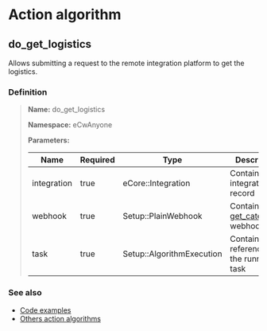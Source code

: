 # Action algorithm

## do_get_logistics

Allows submitting a request to the remote integration platform to get the logistics.
    
### Definition

> **Name:** do_get_logistics
> 
> **Namespace:** eCwAnyone
>
> **Parameters:**
> 
> | Name | Required | Type | Description |
> | ---- | -------- | ---- | ----------- |
> | integration | true | eCore::Integration | Contains integration record |
> | webhook | true | Setup::PlainWebhook | Contains the [get_categories](../webhooks/overview?id=get_logistics) webhook |
> | task | true | Setup::AlgorithmExecution | Contains a reference to the running task |

### See also
* [Code examples](https://cenit.io/algorithm?f[name][40703][o]=is&f[name][40703][v]=do_get_logistics&f[namespace][40840][o]=starts_with&f[namespace][40840][v]=eCw)
* [Others action algorithms](overview?id=do_get_logistics)